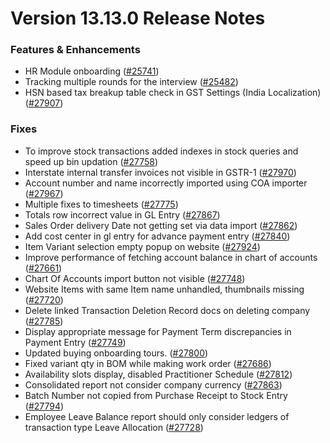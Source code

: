 # Version 13.13.0 Release Notes

### Features & Enhancements

- HR Module onboarding ([#25741](https://github.com/finergyrs/capkpi/pull/25741))
- Tracking multiple rounds for the interview ([#25482](https://github.com/finergyrs/capkpi/pull/25482))
- HSN based tax breakup table check in GST Settings (India Localization) ([#27907](https://github.com/finergyrs/capkpi/pull/27907))

### Fixes

- To improve stock transactions added indexes in stock queries and speed up bin updation ([#27758](https://github.com/finergyrs/capkpi/pull/27758))
- Interstate internal transfer invoices not visible in GSTR-1 ([#27970](https://github.com/finergyrs/capkpi/pull/27970))
- Account number and name incorrectly imported using COA importer ([#27967](https://github.com/finergyrs/capkpi/pull/27967))
- Multiple fixes to timesheets ([#27775](https://github.com/finergyrs/capkpi/pull/27742))
- Totals row incorrect value in GL Entry ([#27867](https://github.com/finergyrs/capkpi/pull/27867))
- Sales Order delivery Date not getting set via data import ([#27862](https://github.com/finergyrs/capkpi/pull/27862))
- Add cost center in gl entry for advance payment entry ([#27840](https://github.com/finergyrs/capkpi/pull/27840))
- Item Variant selection empty popup on website ([#27924](https://github.com/finergyrs/capkpi/pull/27924))
- Improve performance of fetching account balance in chart of accounts ([#27661](https://github.com/finergyrs/capkpi/pull/27661))
- Chart Of Accounts import button not visible ([#27748](https://github.com/finergyrs/capkpi/pull/27748))
- Website Items with same Item name unhandled, thumbnails missing ([#27720](https://github.com/finergyrs/capkpi/pull/27720))
- Delete linked Transaction Deletion Record docs on deleting company ([#27785](https://github.com/finergyrs/capkpi/pull/27785))
- Display appropriate message for Payment Term discrepancies in Payment Entry ([#27749](https://github.com/finergyrs/capkpi/pull/27749))
- Updated buying onboarding tours. ([#27800](https://github.com/finergyrs/capkpi/pull/27800))
- Fixed variant qty in BOM while making work order ([#27686](https://github.com/finergyrs/capkpi/pull/27686))
- Availability slots display, disabled Practitioner Schedule ([#27812](https://github.com/finergyrs/capkpi/pull/27812))
- Consolidated report not consider company currency ([#27863](https://github.com/finergyrs/capkpi/pull/27863))
- Batch Number not copied from Purchase Receipt to Stock Entry ([#27794](https://github.com/finergyrs/capkpi/pull/27794))
- Employee Leave Balance report should only consider ledgers of transaction type Leave Allocation ([#27728](https://github.com/finergyrs/capkpi/pull/27728))
